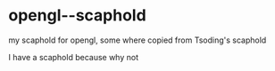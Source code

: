 # opengl--scaphold

my scaphold for opengl, some where copied from Tsoding's scaphold

I have a scaphold because why not
